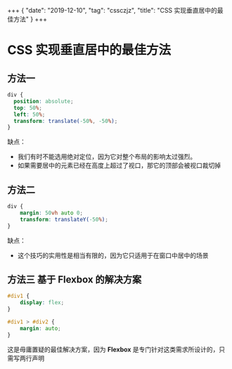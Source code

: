 +++
{
    "date": "2019-12-10",
    "tag": "cssczjz",
    "title": "CSS 实现垂直居中的最佳方法"
}
+++
# CSS 实现垂直居中的最佳方法

## 方法一

```css
div {
  position: absolute;
  top: 50%;
  left: 50%;
  transform: translate(-50%, -50%);
}
```

缺点：

- 我们有时不能选用绝对定位，因为它对整个布局的影响太过强烈。
- 如果需要居中的元素已经在高度上超过了视口，那它的顶部会被视口裁切掉

## 方法二

```css
div {
    margin: 50vh auto 0;
    transform: translateY(-50%);
}
```

缺点：

- 这个技巧的实用性是相当有限的，因为它只适用于在窗口中居中的场景

## 方法三 基于 Flexbox 的解决方案

```css
#div1 {
    display: flex;
}

#div1 > #div2 {
    margin: auto;
}
```

这是毋庸置疑的最佳解决方案，因为 **Flexbox** 是专门针对这类需求所设计的，只需写两行声明
